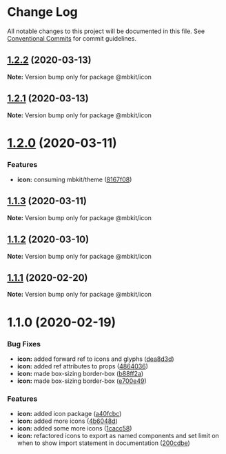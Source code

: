 # Change Log

All notable changes to this project will be documented in this file.
See [Conventional Commits](https://conventionalcommits.org) for commit guidelines.

## [1.2.2](https://github.com/mindbody/design-system/compare/@mbkit/icon@1.2.1...@mbkit/icon@1.2.2) (2020-03-13)

**Note:** Version bump only for package @mbkit/icon





## [1.2.1](https://github.com/mindbody/design-system/compare/@mbkit/icon@1.2.0...@mbkit/icon@1.2.1) (2020-03-13)

**Note:** Version bump only for package @mbkit/icon





# [1.2.0](https://github.com/mindbody/design-system/compare/@mbkit/icon@1.1.3...@mbkit/icon@1.2.0) (2020-03-11)


### Features

* **icon:** consuming mbkit/theme ([8167f08](https://github.com/mindbody/design-system/commit/8167f0873c93ce5814fbf0f230ead4057d2359ea))





## [1.1.3](https://github.com/mindbody/design-system/compare/@mbkit/icon@1.1.2...@mbkit/icon@1.1.3) (2020-03-11)

**Note:** Version bump only for package @mbkit/icon





## [1.1.2](https://github.com/mindbody/design-system/compare/@mbkit/icon@1.1.1...@mbkit/icon@1.1.2) (2020-03-10)

**Note:** Version bump only for package @mbkit/icon





## [1.1.1](https://github.com/mindbody/design-system/compare/@mbkit/icon@1.1.0...@mbkit/icon@1.1.1) (2020-02-20)

**Note:** Version bump only for package @mbkit/icon





# 1.1.0 (2020-02-19)


### Bug Fixes

* **icon:** added forward ref to icons and glyphs ([dea8d3d](https://github.com/mindbody/design-system/commit/dea8d3d7736413a29664e52f1489cda50268ba05))
* **icon:** added ref attributes to props ([4864036](https://github.com/mindbody/design-system/commit/486403680522e9b9fcfab31e266c929865121871))
* **icon:** made box-sizing border-box ([b88ff2a](https://github.com/mindbody/design-system/commit/b88ff2ab49ed49587df064c71c8600995ae1d2b5))
* **icon:** made box-sizing border-box ([e700e49](https://github.com/mindbody/design-system/commit/e700e49134ecf59c7e9cd11db45c4a3cbdcecf46))


### Features

* **icon:** added icon package ([a40fcbc](https://github.com/mindbody/design-system/commit/a40fcbceeb9f8b1ff20efd62f30f04b16b8dd2b4))
* **icon:** added more icons ([4b6048d](https://github.com/mindbody/design-system/commit/4b6048d109d621accd47c288528068187c7fac82))
* **icon:** added some more icons ([1cacc58](https://github.com/mindbody/design-system/commit/1cacc585d7a5b8b724be74035bc94ff70a83f079))
* **icon:** refactored icons to export as named components and set limit on when to show import statement in documentation ([200cdbe](https://github.com/mindbody/design-system/commit/200cdbe471436dc5c10bd76061780e0a1fa88bc6))
